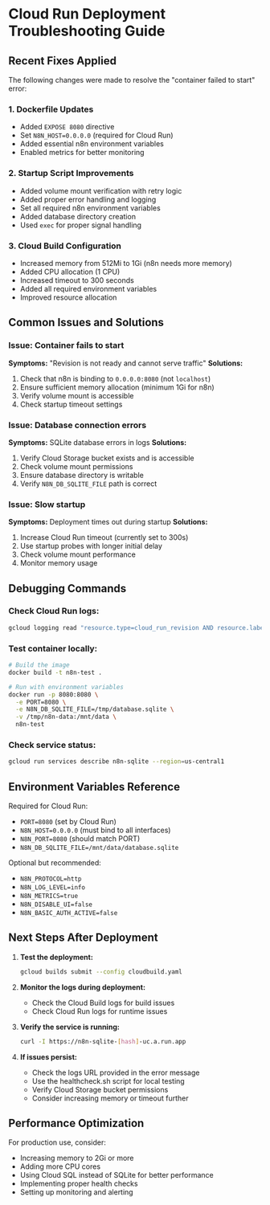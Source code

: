 # Cloud Run Deployment Troubleshooting Guide

## Recent Fixes Applied

The following changes were made to resolve the "container failed to start" error:

### 1. Dockerfile Updates
- Added `EXPOSE 8080` directive
- Set `N8N_HOST=0.0.0.0` (required for Cloud Run)
- Added essential n8n environment variables
- Enabled metrics for better monitoring

### 2. Startup Script Improvements
- Added volume mount verification with retry logic
- Added proper error handling and logging
- Set all required n8n environment variables
- Added database directory creation
- Used `exec` for proper signal handling

### 3. Cloud Build Configuration
- Increased memory from 512Mi to 1Gi (n8n needs more memory)
- Added CPU allocation (1 CPU)
- Increased timeout to 300 seconds
- Added all required environment variables
- Improved resource allocation

## Common Issues and Solutions

### Issue: Container fails to start
**Symptoms:** "Revision is not ready and cannot serve traffic"
**Solutions:**
1. Check that n8n is binding to `0.0.0.0:8080` (not `localhost`)
2. Ensure sufficient memory allocation (minimum 1Gi for n8n)
3. Verify volume mount is accessible
4. Check startup timeout settings

### Issue: Database connection errors
**Symptoms:** SQLite database errors in logs
**Solutions:**
1. Verify Cloud Storage bucket exists and is accessible
2. Check volume mount permissions
3. Ensure database directory is writable
4. Verify `N8N_DB_SQLITE_FILE` path is correct

### Issue: Slow startup
**Symptoms:** Deployment times out during startup
**Solutions:**
1. Increase Cloud Run timeout (currently set to 300s)
2. Use startup probes with longer initial delay
3. Check volume mount performance
4. Monitor memory usage

## Debugging Commands

### Check Cloud Run logs:
```bash
gcloud logging read "resource.type=cloud_run_revision AND resource.labels.service_name=n8n-sqlite" --limit=50 --format="table(timestamp,textPayload)"
```

### Test container locally:
```bash
# Build the image
docker build -t n8n-test .

# Run with environment variables
docker run -p 8080:8080 \
  -e PORT=8080 \
  -e N8N_DB_SQLITE_FILE=/tmp/database.sqlite \
  -v /tmp/n8n-data:/mnt/data \
  n8n-test
```

### Check service status:
```bash
gcloud run services describe n8n-sqlite --region=us-central1
```

## Environment Variables Reference

Required for Cloud Run:
- `PORT=8080` (set by Cloud Run)
- `N8N_HOST=0.0.0.0` (must bind to all interfaces)
- `N8N_PORT=8080` (should match PORT)
- `N8N_DB_SQLITE_FILE=/mnt/data/database.sqlite`

Optional but recommended:
- `N8N_PROTOCOL=http`
- `N8N_LOG_LEVEL=info`
- `N8N_METRICS=true`
- `N8N_DISABLE_UI=false`
- `N8N_BASIC_AUTH_ACTIVE=false`

## Next Steps After Deployment

1. **Test the deployment:**
   ```bash
   gcloud builds submit --config cloudbuild.yaml
   ```

2. **Monitor the logs during deployment:**
   - Check the Cloud Build logs for build issues
   - Check Cloud Run logs for runtime issues

3. **Verify the service is running:**
   ```bash
   curl -I https://n8n-sqlite-[hash]-uc.a.run.app
   ```

4. **If issues persist:**
   - Check the logs URL provided in the error message
   - Use the healthcheck.sh script for local testing
   - Verify Cloud Storage bucket permissions
   - Consider increasing memory or timeout further

## Performance Optimization

For production use, consider:
- Increasing memory to 2Gi or more
- Adding more CPU cores
- Using Cloud SQL instead of SQLite for better performance
- Implementing proper health checks
- Setting up monitoring and alerting
